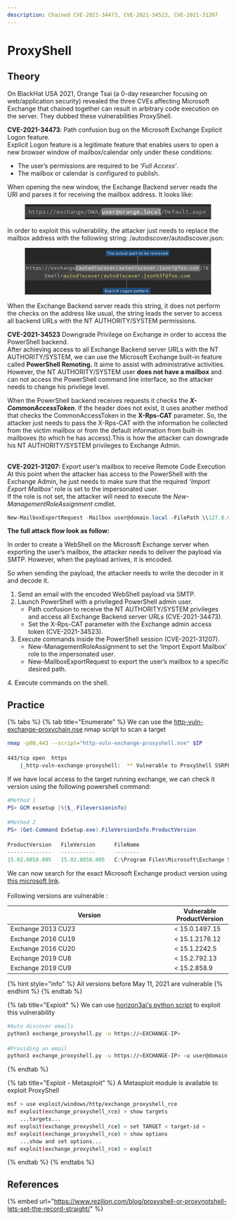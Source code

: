 ```yaml
---
description: Chained CVE-2021-34473, CVE-2021-34523, CVE-2021-31207
---
```


# ProxyShell

## Theory

On BlackHat USA 2021, Orange Tsai (a 0-day researcher focusing on web/application security) revealed the three CVEs affecting Microsoft Exchange that chained together can result in arbitrary code execution on the server. They dubbed these vulnerabilities ProxyShell.&#x20;

**CVE-2021-34473**: Path confusion bug on the Microsoft Exchange Explicit Logon feature.\
Explicit Logon feature is a legitimate feature that enables users to open a new browser window of mailbox/calendar only under these conditions:

* The user’s permissions are required to be _‘Full Access’_.
* The mailbox or calendar is configured to publish.

When opening the new window, the Exchange Backend server reads the URI and parses it for receiving the mailbox address. It looks like:

<figure><img src="../../../.gitbook/assets/image (1) (1) (1) (1) (1) (1).png" alt=""><figcaption></figcaption></figure>

In order to exploit this vulnerability, the attacker just needs to replace the mailbox address with the following string: /autodiscover/autodiscover.json:

<figure><img src="../../../.gitbook/assets/image (2) (1) (1) (1).png" alt=""><figcaption></figcaption></figure>

When the Exchange Backend server reads this string, it does not perform the checks on the address like usual, the string leads the server to access all backend URLs with the NT AUTHORITY/SYSTEM permissions.

**CVE-2021-34523** Downgrade Privilege on Exchange in order to access the PowerShell backend.\
After achieving access to all Exchange Backend server URLs with the NT AUTHORITY/SYSTEM, we can use the Microsoft Exchange built-in feature called **PowerShell Remoting.** It aime to assist with administrative activities.\
However, the NT AUTHORITY/SYSTEM user **does not have a mailbox** and can not access the PowerShell command line interface, so the attacker needs to change his privilege level.

When the PowerShell backend receives requests it checks the _**X-CommonAccessToken**_. If the header does not exist, it uses another method that checks the CommonAccessToken in the **X-Rps-CAT** parameter. So, the attacker just needs to pass the X-Rps-CAT with the information he collected from the victim mailbox or from the default information from built-in mailboxes (to which he has access).This is how the attacker can downgrade his NT AUTHORITY/SYSTEM privileges to Exchange Admin.

\
**CVE-2021-31207:** Export user’s mailbox to receive Remote Code Execution\
At this point when the attacker has access to the PowerShell with the Exchange Admin, he just needs to make sure that the required _‘Import Export Mailbox’_ role is set to the impersonated user.\
If the role is not set, the attacker will need to execute the _New-ManagementRoleAssignment_ cmdlet.

```powershell
New-MailboxExportRequest -Mailbox user@domain.local -FilePath \\127.0.0.1\C$\path\to\shell.aspx
```

**The full attack flow look as follow:**

In order to create a WebShell on the Microsoft Exchange server when exporting the user’s mailbox, the attacker needs to deliver the payload via SMTP. However, when the payload arrives, it is encoded.&#x20;

So when sending the payload, the attacker needs to write the decoder in it and decode it.&#x20;

1. Send an email with the encoded WebShell payload via SMTP.
2. Launch PowerShell with a privileged PowerShell admin user.
   * Path confusion to receive the NT AUTHORITY/SYSTEM privileges and access all Exchange Backend server URLs (CVE-2021-34473).
   * Set the X-Rps-CAT parameter with the Exchange admin access token (CVE-2021-34523).
3. Execute commands inside the PowerShell session (CVE-2021-31207).
   * New-ManagementRoleAssignment to set the ‘Import Export Mailbox’ role to the impersonated user.
   * New-MailboxExportRequest to export the user’s mailbox to a specific desired path.

4\. Execute commands on the shell.

## Practice

{% tabs %}
{% tab title="Enumerate" %}
We can use the [http-vuln-exchange-proxychain.nse](https://github.com/GossiTheDog/scanning/blob/main/http-vuln-exchange-proxyshell.nse) nmap script to scan a target

```bash
nmap -p80,443 --script="http-vuln-exchange-proxyshell.nse" $IP

443/tcp open  https
    |_http-vuln-exchange-proxyshell:  ** Vulnerable to ProxyShell SSRPF **
```

If we have local access to the target running exchange, we can check it version using the following powershell command:

```powershell
#Method 1
PS> GCM exsetup |%{$_.Fileversioninfo}

#Method 2
PS> (Get-Command ExSetup.exe).FileVersionInfo.ProductVersion

ProductVersion   FileVersion      FileName                                                                             
--------------   -----------      --------                                                                             
15.02.0858.005   15.02.0858.005   C:\Program Files\Microsoft\Exchange Server\V15\bin\ExSetup.exe
```

We can now search for the exact Microsoft Exchange product version using [this microsoft link](https://learn.microsoft.com/fr-fr/exchange/new-features/build-numbers-and-release-dates?view=exchserver-2019).\
\
Following versions are vulnerable :&#x20;

<table><thead><tr><th width="359">Version</th><th>Vulnerable ProductVersion</th></tr></thead><tbody><tr><td>Exchange 2013 CU23</td><td>&#x3C; 15.0.1497.15</td></tr><tr><td>Exchange 2016 CU19</td><td>&#x3C; 15.1.2176.12</td></tr><tr><td>Exchange 2016 CU20</td><td>&#x3C; 15.1.2242.5</td></tr><tr><td>Exchange 2019 CU8 </td><td>&#x3C; 15.2.792.13</td></tr><tr><td>Exchange 2019 CU9</td><td>&#x3C; 15.2.858.9</td></tr></tbody></table>

{% hint style="info" %}
All versions before May 11, 2021 are vulnerable
{% endhint %}
{% endtab %}

{% tab title="Exploit" %}
We can use [horizon3ai's python script](https://github.com/horizon3ai/proxyshell) to exploit this vulnerability

```bash
#Auto discover emails
python3 exchange_proxyshell.py -u https://<EXCHANGE-IP>

#Providing an email
python3 exchange_proxyshell.py -u https://<EXCHANGE-IP> -u user@domain.local
```
{% endtab %}

{% tab title="Exploit - Metasploit" %}
A Metasploit module is available to exploit ProxyShell

```bash
msf > use exploit/windows/http/exchange_proxyshell_rce
msf exploit(exchange_proxyshell_rce) > show targets
    ...targets...
msf exploit(exchange_proxyshell_rce) > set TARGET < target-id >
msf exploit(exchange_proxyshell_rce) > show options
    ...show and set options...
msf exploit(exchange_proxyshell_rce) > exploit
```
{% endtab %}
{% endtabs %}

## References

{% embed url="https://www.rezilion.com/blog/proxyshell-or-proxynotshell-lets-set-the-record-straight/" %}

